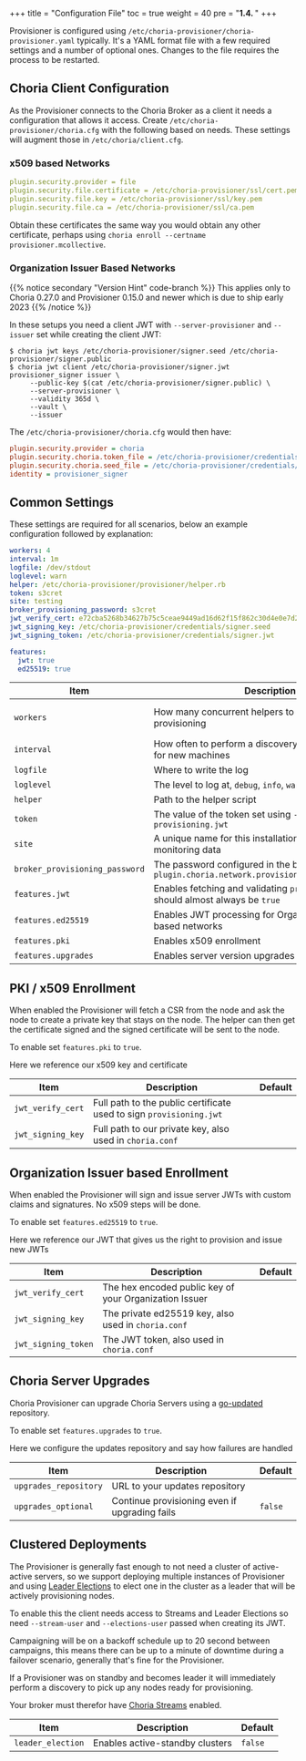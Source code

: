 +++
title = "Configuration File"
toc = true
weight = 40
pre = "<b>1.4. </b>"
+++

Provisioner is configured using `/etc/choria-provisioner/choria-provisioner.yaml` typically.  It's a YAML format file with a few required settings and a number of optional ones.  Changes to the file requires the process to be restarted.

## Choria Client Configuration

As the Provisioner connects to the Choria Broker as a client it needs a configuration that allows it access. Create `/etc/choria-provisioner/choria.cfg` with the following based on needs.  These settings will augment those in `/etc/choria/client.cfg`.

### x509 based Networks

```yaml
plugin.security.provider = file
plugin.security.file.certificate = /etc/choria-provisioner/ssl/cert.pem
plugin.security.file.key = /etc/choria-provisioner/ssl/key.pem
plugin.security.file.ca = /etc/choria-provisioner/ssl/ca.pem
```

Obtain these certificates the same way you would obtain any other certificate, perhaps using `choria enroll --certname provisioner.mcollective`.

### Organization Issuer Based Networks

{{% notice secondary "Version Hint" code-branch %}}
This applies only to Choria 0.27.0 and Provisioner 0.15.0 and newer which is due to ship early 2023
{{% /notice %}}

In these setups you need a client JWT with `--server-provisioner` and `--issuer` set while creating the client JWT:

```nohighlight
$ choria jwt keys /etc/choria-provisioner/signer.seed /etc/choria-provisioner/signer.public
$ choria jwt client /etc/choria-provisioner/signer.jwt provisioner_signer issuer \
     --public-key $(cat /etc/choria-provisioner/signer.public) \ 
     --server-provisioner \
     --validity 365d \
     --vault \
     --issuer
```

The `/etc/choria-provisioner/choria.cfg` would then have:

```ini
plugin.security.provider = choria
plugin.security.choria.token_file = /etc/choria-provisioner/credentials/signer.jwt
plugin.security.choria.seed_file = /etc/choria-provisioner/credentials/signer.seed
identity = provisioner_signer
```

## Common Settings

These settings are required for all scenarios, below an example configuration followed by explanation:

```yaml
workers: 4
interval: 1m
logfile: /dev/stdout
loglevel: warn
helper: /etc/choria-provisioner/provisioner/helper.rb
token: s3cret
site: testing
broker_provisioning_password: s3cret
jwt_verify_cert: e72cba5268b34627b75c5ceae9449ad16d62f15f862c30d4e0e7d2588e2e6259
jwt_signing_key: /etc/choria-provisioner/credentials/signer.seed
jwt_signing_token: /etc/choria-provisioner/credentials/signer.jwt

features:
  jwt: true
  ed25519: true
```

| Item                           | Description                                                                                | Default         |
|--------------------------------|--------------------------------------------------------------------------------------------|-----------------|
| `workers`                      | How many concurrent helpers to call while provisioning                                     | number of cores |
| `interval`                     | How often to perform a discovery against the network for new machines                      | `1m`            |
| `logfile`                      | Where to write the log                                                                     |                 |
| `loglevel`                     | The level to log at, `debug`, `info`, `warn` or `error`                                    | `info`          |
| `helper`                       | Path to the helper script                                                                  |                 |
| `token`                        | The value of the token set using `--token` in the `provisioning.jwt`                       |                 |
| `site`                         | A unique name for this installation, surfaced in monitoring data                           |                 |
| `broker_provisioning_password` | The password configured in the broker `plugin.choria.network.provisioning.client_password` |                 |
| `features.jwt`                 | Enables fetching and validating `provisioning.jwt`, should almost always be `true`         | `false`         |
| `features.ed25519`             | Enables JWT processing for Organization Issuer based networks                              | `false`         |
| `features.pki`                 | Enables x509 enrollment                                                                    | `false`         |
| `features.upgrades`            | Enables server version upgrades                                                            | `false`         |

## PKI / x509 Enrollment

When enabled the Provisioner will fetch a CSR from the node and ask the node to create a private key that stays on the node. The helper can then get the certificate signed and the signed certificate will be sent to the node.

To enable set `features.pki` to `true`.

Here we reference our x509 key and certificate

| Item                | Description                                                         | Default |
|---------------------|---------------------------------------------------------------------|---------|
| `jwt_verify_cert`   | Full path to the public certificate used to sign `provisioning.jwt` |         |
| `jwt_signing_key`   | Full path to our private key, also used in `choria.conf`            |         |

## Organization Issuer based Enrollment

When enabled the Provisioner will sign and issue server JWTs with custom claims and signatures. No x509 steps will be done.

To enable set `features.ed25519` to `true`.

Here we reference our JWT that gives us the right to provision and issue new JWTs

| Item                | Description                                            | Default |
|---------------------|--------------------------------------------------------|---------|
| `jwt_verify_cert`   | The hex encoded public key of your Organization Issuer |         |
| `jwt_signing_key`   | The private ed25519 key, also used in `choria.conf`    |         |
| `jwt_signing_token` | The JWT token, also used in `choria.conf`              |         |

## Choria Server Upgrades

Choria Provisioner can upgrade Choria Servers using a [go-updated](https://github.com/choria-io/go-updater) repository.

To enable set `features.upgrades` to `true`.

Here we configure the updates repository and say how failures are handled

| Item                  | Description                                   | Default |
|-----------------------|-----------------------------------------------|---------|
| `upgrades_repository` | URL to your updates repository                |         |
| `upgrades_optional`   | Continue provisioning even if upgrading fails | `false` |

## Clustered Deployments

The Provisioner is generally fast enough to not need a cluster of active-active servers, so we support deploying multiple instances of Provisioner and using [Leader Elections](https://choria.io/docs/streams/elections/) to elect one in the cluster as a leader that will be actively provisioning nodes.

To enable this the client needs access to Streams and Leader Elections so need `--stream-user` and `--elections-user` passed when creating its JWT.

Campaigning will be on a backoff schedule up to 20 second between campaigns, this means there can be up to a minute of downtime during a failover scenario, generally that's fine for the Provisioner.

If a Provisioner was on standby and becomes leader it will immediately perform a discovery to pick up any nodes ready for provisioning.

Your broker must therefor have [Choria Streams](https://choria.io/docs/streams/) enabled.

| Item              | Description                     | Default |
|-------------------|---------------------------------|---------|
| `leader_election` | Enables active-standby clusters | `false` |
